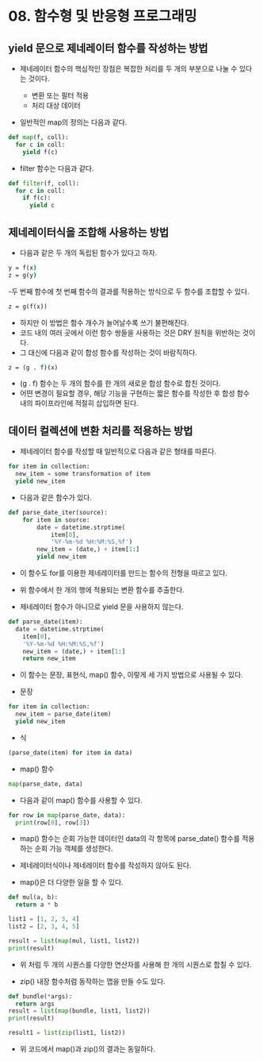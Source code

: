 # 08. 함수형 및 반응형 프로그래밍

## yield 문으로 제네레이터 함수를 작성하는 방법

- 제네레이터 함수의 핵심적인 장점은 복잡한 처리를 두 개의 부분으로 나눌 수 있다는 것이다.
  - 변환 또는 필터 적용
  - 처리 대상 데이터

- 일반적인 map의 정의는 다음과 같다.

```py
def map(f, coll):
  for c in coll:
    yield f(c)
```

- filter 함수는 다음과 같다.

```py
def filter(f, coll):
  for c in coll:
    if f(c):
      yield c
```

## 제네레이터식을 조합해 사용하는 방법

- 다음과 같은 두 개의 독립된 함수가 있다고 하자.

```cmd
y = f(x)
z = g(y)
```

-두 번째 함수에 첫 번째 함수의 결과를 적용하는 방식으로 두 함수를 조합할 수 있다.

```cmd
z = g(f(x))
```

- 하지만 이 방법은 함수 개수가 늘어날수록 쓰기 불편해진다.
- 코드 내의 여러 곳에서 이런 함수 쌍들을 사용하는 것은 DRY 원칙을 위반하는 것이다.
- 그 대신에 다음과 같이 합성 함수를 작성하는 것이 바람직하다.

```cmd
z = (g . f)(x)
```

- (g . f) 함수는 두 개의 함수를 한 개의 새로운 합성 함수로 합친 것이다.
- 어떤 변경이 필요할 경우, 해당 기능을 구현하는 짧은 함수를 작성한 후 합성 함수 내의 파이프라인에 적절히 삽입하면 된다.

## 데이터 컬렉션에 변환 처리를 적용하는 방법

- 제네레이터 함수를 작성할 때 일반적으로 다음과 같은 형태를 따른다.

```py
for item in collection:
  new_item = some transformation of item
  yield new_item
```

- 다음과 같은 함수가 있다.

```py
def parse_date_iter(source):
    for item in source:
        date = datetime.strptime(
            item[0],
            '%Y-%m-%d %H:%M:%S,%f')
        new_item = (date,) + item[1:]
        yield new_item
```

- 이 함수도 for를 이용한 제네레이터를 만드는 함수의 전형을 따르고 있다.

- 위 함수에서 한 개의 행에 적용되는 변환 함수를 추출한다.
- 제네레이터 함수가 아니므로 yield 문을 사용하지 않는다.

```py
def parse_date(item):
  date = datetime.strptime(
    item[0],
    '%Y-%m-%d %H:%M:%S,%f')
    new_item = (date,) + item[1:]
    return new_item
```

- 이 함수는 문장, 표현식, map() 함수, 이렇게 세 가지 방법으로 사용될 수 있다.

- 문장

```py
for item in collection:
  new_item = parse_date(item)
  yield new_item
```

- 식

```py
(parse_date(item) for item in data)
```

- map() 함수

```py
map(parse_date, data)
```

- 다음과 같이 map() 함수를 사용할 수 있다.

```py
for row in map(parse_date, data):
  print(row[0], row[3])
```

- map() 함수는 순회 가능한 데이터인 data의 각 항목에 parse_date() 함수를 적용하는 순회 가능 객체를 생성한다.
- 제네레이터식이나 제네레이터 함수를 작성하지 않아도 된다.

- map()은 더 다양한 일을 할 수 있다.

```py
def mul(a, b):
  return a * b

list1 = [1, 2, 3, 4]
list2 = [2, 3, 4, 5]

result = list(map(mul, list1, list2))
print(result)
```

- 위 처럼 두 개의 시퀀스를 다양한 연산자를 사용해 한 개의 시퀀스로 합칠 수 있다.

- zip() 내장 함수처럼 동작하는 맵을 만들 수도 있다.

```py
def bundle(*args):
  return args
result = list(map(bundle, list1, list2))
print(result)

result1 = list(zip(list1, list2))
```

- 위 코드에서 map()과 zip()의 결과는 동일하다.

